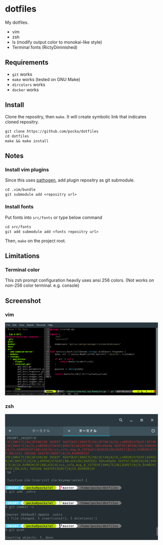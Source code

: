 # dotfiles

My dotfiles.

+ vim
+ zsh
+ ls (modify output color to monokai-like style)
+ Terminal fonts (RictyDiminished)

## Requirements

+ `git` works
+ `make` works (tested on GNU Make)
+ `dircolors` works
+ `docker` works


## Install

Clone the repositry, then `make`.
It will create symbolic link that indicates cloned repositry.

```shell
git clone https://github.com/pocka/dotfiles
cd dotfiles
make && make install
```


## Notes

### Install vim plugins

Since this uses [pathogen](https://github.com/tpope/vim-pathogen), add plugin repositry as git submodule.

```shell
cd .vim/bundle
git submodule add <repositry url>
```

### Install fonts

Put fonts into `src/fonts` or type below command

```shell
cd src/fonts
git add submodule add <fonts repositry url>
```

Then, `make` on the project root.

## Limitations

### Terminal color

This zsh prompt configuration heavily uses ansi 256 colors.
(Not works on non-256 color terminal. e.g. console)


## Screenshot

### vim
![ss-vim](https://github.com/pocka/dotfiles/blob/master/screenshots/vim.png?raw=true)

### zsh
![ss-zsh](https://github.com/pocka/dotfiles/blob/master/screenshots/zsh.png?raw=true)
